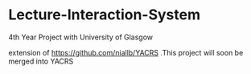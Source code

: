 # Lecture-Interaction-System
4th Year Project with University of Glasgow

extension of https://github.com/niallb/YACRS
.This project will soon be merged into YACRS
